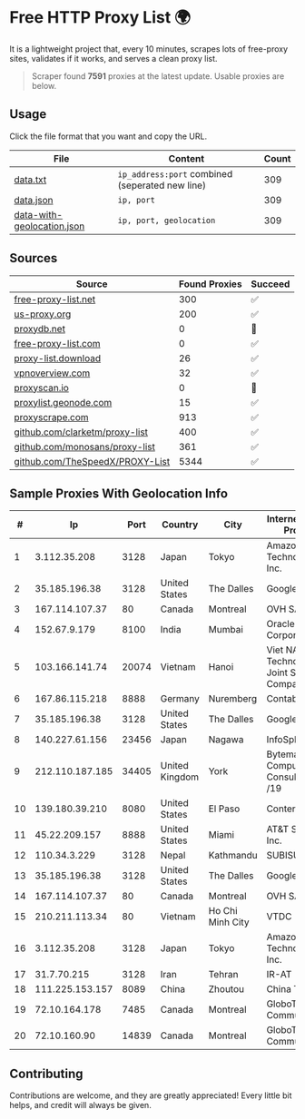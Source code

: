 
# Free HTTP Proxy List 🌍

It is a lightweight project that, every 10 minutes, scrapes lots of free-proxy sites, validates if it works, and serves a clean proxy list.


> Scraper found **7591** proxies at the latest update. Usable proxies are below.

## Usage

Click the file format that you want and copy the URL.


|File|Content|Count|
|----|-------|-----|
|[data.txt](https://raw.githubusercontent.com/themiralay/Proxy-List-World/master/data.txt)|`ip_address:port` combined (seperated new line)|309|
|[data.json](https://raw.githubusercontent.com/themiralay/Proxy-List-World/master/data.json)|`ip, port`|309|
|[data-with-geolocation.json](https://raw.githubusercontent.com/themiralay/Proxy-List-World/master/data-with-geolocation.json)|`ip, port, geolocation`|309|

## Sources

|Source|Found Proxies|Succeed|
|------|-------------|-------|
|[free-proxy-list.net](https://free-proxy-list.net)|300|✅|
|[us-proxy.org](https://www.us-proxy.org)|200|✅|
|[proxydb.net](http://proxydb.net)|0|🚫|
|[free-proxy-list.com](https://free-proxy-list.com/?page=&port=&type%5B%5D=http&type%5B%5D=https&up_time=0&search=Search)|0|✅|
|[proxy-list.download](https://www.proxy-list.download/HTTP)|26|✅|
|[vpnoverview.com](https://vpnoverview.com/privacy/anonymous-browsing/free-proxy-servers)|32|✅|
|[proxyscan.io](https://www.proxyscan.io)|0|🚫|
|[proxylist.geonode.com](https://proxylist.geonode.com/api/proxy-list?limit=300&page=1&sort_by=lastChecked&sort_type=desc&protocols=http,https)|15|✅|
|[proxyscrape.com](https://api.proxyscrape.com/v2/?request=displayproxies&protocol=http&timeout=10000&country=all&ssl=all&anonymity=all)|913|✅|
|[github.com/clarketm/proxy-list](https://raw.githubusercontent.com/clarketm/proxy-list/master/proxy-list-raw.txt)|400|✅|
|[github.com/monosans/proxy-list](https://raw.githubusercontent.com/monosans/proxy-list/main/proxies/http.txt)|361|✅|
|[github.com/TheSpeedX/PROXY-List](https://raw.githubusercontent.com/TheSpeedX/PROXY-List/master/http.txt)|5344|✅|


## Sample Proxies With Geolocation Info

|#|Ip|Port|Country|City|Internet Service Provider|
|-|--|----|-------|----|-------------------------|
|1|3.112.35.208|3128|Japan|Tokyo|Amazon Technologies Inc.|
|2|35.185.196.38|3128|United States|The Dalles|Google LLC|
|3|167.114.107.37|80|Canada|Montreal|OVH SAS|
|4|152.67.9.179|8100|India|Mumbai|Oracle Corporation|
|5|103.166.141.74|20074|Vietnam|Hanoi|Viet NAM Cloud Technology Joint Stock Company|
|6|167.86.115.218|8888|Germany|Nuremberg|Contabo GmbH|
|7|35.185.196.38|3128|United States|The Dalles|Google LLC|
|8|140.227.61.156|23456|Japan|Nagawa|InfoSphere|
|9|212.110.187.185|34405|United Kingdom|York|Bytemark Computer Consulting Ltd /19|
|10|139.180.39.210|8080|United States|El Paso|Conterra|
|11|45.22.209.157|8888|United States|Miami|AT&T Services, Inc.|
|12|110.34.3.229|3128|Nepal|Kathmandu|SUBISU C7|
|13|35.185.196.38|3128|United States|The Dalles|Google LLC|
|14|167.114.107.37|80|Canada|Montreal|OVH SAS|
|15|210.211.113.34|80|Vietnam|Ho Chi Minh City|VTDC|
|16|3.112.35.208|3128|Japan|Tokyo|Amazon Technologies Inc.|
|17|31.7.70.215|3128|Iran|Tehran|IR-AT|
|18|111.225.153.157|8089|China|Zhoutou|China Telecom|
|19|72.10.164.178|7485|Canada|Montreal|GloboTech Communications|
|20|72.10.160.90|14839|Canada|Montreal|GloboTech Communications|



## Contributing

Contributions are welcome, and they are greatly appreciated! Every
little bit helps, and credit will always be given.

